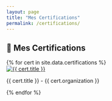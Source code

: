 ```yaml
---
layout: page
title: "Mes Certifications"
permalink: /certifications/
---
```


<link rel="stylesheet" href="https://cdn.jsdelivr.net/npm/swiper/swiper-bundle.min.css" />
<script src="https://cdn.jsdelivr.net/npm/swiper/swiper-bundle.min.js"></script>

## 📜 Mes Certifications

<div class="swiper-container">
  <div class="swiper-wrapper">
    {% for cert in site.data.certifications %}
    <div class="swiper-slide">
      <a href="{{ cert.link }}" target="_blank">
        <img src="{{ cert.image }}" alt="{{ cert.title }}" style="max-width: 100%; height: auto;">
      </a>
      <p>{{ cert.title }} - {{ cert.organization }}</p>
    </div>
    {% endfor %}
  </div>
  
  <!-- Boutons de navigation -->
  <div class="swiper-button-next"></div>
  <div class="swiper-button-prev"></div>
  <div class="swiper-pagination"></div>
</div>

<script>
  var swiper = new Swiper('.swiper-container', {
    loop: true,
    pagination: { el: '.swiper-pagination', clickable: true },
    navigation: { nextEl: '.swiper-button-next', prevEl: '.swiper-button-prev' },
  });
</script>
